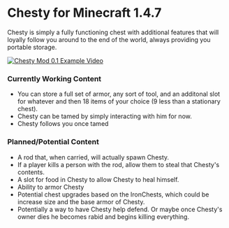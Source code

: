 # Chesty for Minecraft 1.4.7

Chesty is simply a fully functioning chest with additional features that will loyally follow you around to the end of the world, always providing you portable storage.


[![Chesty Mod 0.1 Example Video](https://img.youtube.com/vi/63oHPirTwLk/0.jpg)](https://www.youtube.com/watch?v=63oHPirTwLk)

### Currently Working Content
* You can store a full set of armor, any sort of tool, and an additonal slot for whatever and then 18 items of your choice (9 less than a stationary chest).
* Chesty can be tamed by simply interacting with him for now.
* Chesty follows you once tamed

### Planned/Potential Content
* A rod that, when carried, will actually spawn Chesty.
* If a player kills a person with the rod, allow them to steal that Chesty's contents.
* A slot for food in Chesty to allow Chesty to heal himself.
* Ability to armor Chesty
* Potential chest upgrades based on the IronChests, which could be increase size and the base armor of Chesty.
* Potentially a way to have Chesty help defend. Or maybe once Chesty's owner dies he becomes rabid and begins killing everything.
